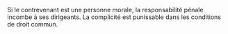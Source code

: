 Si le contrevenant est une personne morale, la responsabilité pénale incombe à ses dirigeants. La complicité est punissable dans les conditions de droit commun.